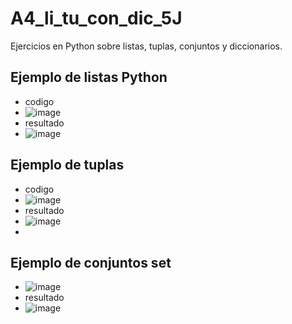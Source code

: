 # A4_li_tu_con_dic_5J
Ejercicios en Python sobre listas, tuplas, conjuntos y diccionarios.
## Ejemplo de listas Python
- codigo
- ![image](https://github.com/user-attachments/assets/7cebee78-2d50-4466-80e2-cc2b31161834)
- resultado
- ![image](https://github.com/user-attachments/assets/ae10557f-3dce-464e-9721-9cd9d4e1e5f7)
## Ejemplo de tuplas
- codigo
- ![image](https://github.com/user-attachments/assets/7efe4ecb-e6bb-4ea6-9c60-bc2b2f92cee3)
- resultado
- ![image](https://github.com/user-attachments/assets/6f8ceb14-2a10-4fb7-bba5-6fdb9d602e6a)
-
## Ejemplo de conjuntos set
- ![image](https://github.com/user-attachments/assets/b8ca8607-6fdc-4146-8fc8-9030f846bfed)
- resultado
- ![image](https://github.com/user-attachments/assets/5ef9c7ee-7765-4557-a5f3-f76db343556f)

